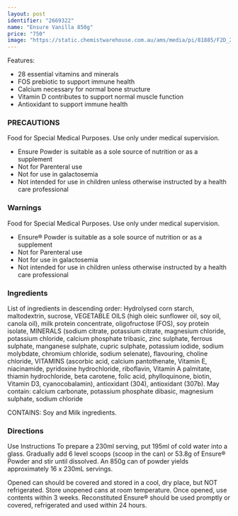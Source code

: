 ```yaml
---
layout: post
identifier: "2669322"
name: "Ensure Vanilla 850g"
price: "750"
image: "https://static.chemistwarehouse.com.au/ams/media/pi/81885/F2D_200.jpg"
---
```


Features:
- 28 essential vitamins and minerals
- FOS prebiotic to support immune health
- Calcium necessary for normal bone structure
- Vitamin D contributes to support normal muscle function
- Antioxidant to support immune health

### PRECAUTIONS
Food for Special Medical Purposes. Use only under medical supervision.
- Ensure Powder is suitable as a sole source of nutrition or as a supplement
- Not for Parenteral use
- Not for use in galactosemia
- Not intended for use in children unless otherwise instructed by a health care professional

### Warnings
Food for Special Medical Purposes. Use only under medical supervision.
- Ensure&reg; Powder is suitable as a sole source of nutrition or as a supplement
- Not for Parenteral use
- Not for use in galactosemia
- Not intended for use in children unless otherwise instructed by a health care professional

### Ingredients
List of ingredients in descending order: Hydrolysed corn starch, maltodextrin, sucrose, VEGETABLE OILS (high oleic
sunflower oil, soy oil, canola oil), milk protein concentrate, oligofructose (FOS), soy protein isolate, MINERALS (sodium
citrate, potassium citrate, magnesium chloride, potassium chloride, calcium phosphate tribasic, zinc sulphate, ferrous
sulphate, manganese sulphate, cupric sulphate, potassium iodide, sodium molybdate, chromium chloride, sodium
selenate), flavouring, choline chloride, VITAMINS (ascorbic acid, calcium pantothenate, Vitamin E, niacinamide,
pyridoxine hydrochloride, riboflavin, Vitamin A palmitate, thiamin hydrochloride, beta carotene, folic acid, phylloquinone,
biotin, Vitamin D3, cyanocobalamin), antioxidant (304), antioxidant (307b).
May contain: calcium carbonate, potassium phosphate dibasic, magnesium sulphate, sodium chloride

CONTAINS: Soy and Milk ingredients.

### Directions
Use Instructions
To prepare a 230ml serving, put 195ml of cold water into a glass. Gradually add 6 level scoops (scoop in the can) or 53.8g of Ensure® Powder and stir until dissolved. An 850g can of powder yields approximately 16 x 230mL servings.

Opened can should be covered and stored in a cool, dry place, but NOT refrigerated. Store unopened cans at room temperature. Once opened, use contents within 3 weeks. Reconstituted Ensure® should be used promptly or covered, refrigerated and used within 24 hours.